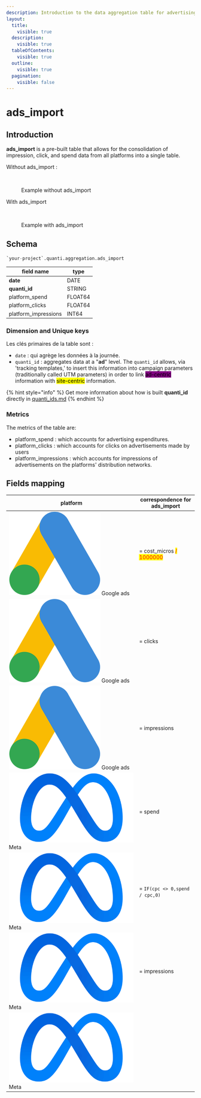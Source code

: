 ```yaml
---
description: Introduction to the data aggregation table for advertising platforms.
layout:
  title:
    visible: true
  description:
    visible: true
  tableOfContents:
    visible: true
  outline:
    visible: true
  pagination:
    visible: false
---
```


# ads\_import

## Introduction

**ads\_import** is a pre-built table that allows for the consolidation of impression, click, and spend data from all platforms into a single table.&#x20;

Without ads\_import :&#x20;

<figure><img src="../../.gitbook/assets/Capture d’écran 2024-04-12 à 17.11.28 (1).png" alt=""><figcaption><p>Example without ads_import</p></figcaption></figure>

With ads\_import

<figure><img src="../../.gitbook/assets/Capture d’écran 2024-04-12 à 16.40.33.png" alt=""><figcaption><p>Example with ads_import</p></figcaption></figure>

## Schema

```sql
`your-project`.quanti.aggregation.ads_import
```

| field name            | type    |
| --------------------- | ------- |
| **date**              | DATE    |
| **quanti\_id**        | STRING  |
| platform\_spend       | FLOAT64 |
| platform\_clicks      | FLOAT64 |
| platform\_impressions | INT64   |

### Dimension and Unique keys

Les clés primaires de la table sont :

* `date` : qui agrège les données à la journée.
* `quanti_id` :  aggregates data at a "**ad**" level. The `quanti_id`  allows, via 'tracking templates,' to insert this information into campaign parameters (traditionally called UTM parameters) in order to link <mark style="background-color:purple;">ad-centric</mark> information with <mark style="background-color:yellow;">site-centric</mark> information.

{% hint style="info" %}
Get more information about how is built **quanti\_id** directly in [quanti\_ids.md](quanti\_ids.md "mention")
{% endhint %}

### Metrics

The metrics of the table are:&#x20;

* platform\_spend : which accounts for advertising expenditures.
* platform\_clicks :  which accounts for clicks on advertisements made by users
* platform\_impressions : which accounts for impressions of advertisements on the platforms' distribution networks.

## Fields mapping

| platform                                                                                | correspondence for ads\_import                           |
| --------------------------------------------------------------------------------------- | -------------------------------------------------------- |
| <img src="../../.gitbook/assets/google ads (1).png" alt="" data-size="line"> Google ads | = cost\_micros <mark style="color:red;">/ 1000000</mark> |
| <img src="../../.gitbook/assets/google ads (1).png" alt="" data-size="line"> Google ads | = clicks                                                 |
| <img src="../../.gitbook/assets/google ads (1).png" alt="" data-size="line"> Google ads | = impressions                                            |
| <img src="../../.gitbook/assets/meta.png" alt="" data-size="line">Meta                  | =  spend                                                 |
| <img src="../../.gitbook/assets/meta.png" alt="" data-size="line">Meta                  | = `IF(cpc <> 0,spend / cpc,0)`                           |
| <img src="../../.gitbook/assets/meta.png" alt="" data-size="line">Meta                  | = impressions                                            |
| <img src="../../.gitbook/assets/meta.png" alt="" data-size="line">Meta                  |                                                          |

